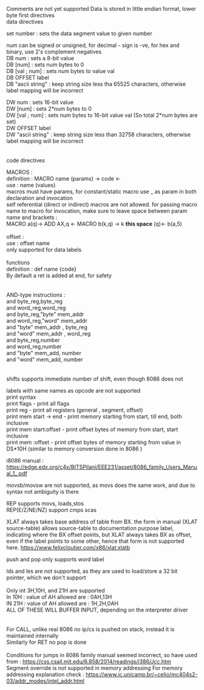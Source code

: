 Comments are not yet supported
Data is stored in little endian format, lower byte first
directives
<br/>
data directives

set number : sets the data segment value to given number

num can be signed or unsigned, for decimal - sign is -ve, for hex and binary, use 2's complement negatives
<br/>
DB num : sets a 8-bit value<br/>
DB \[num] : sets num bytes to 0<br/>
DB \[val ; num] : sets num bytes to value val<br/>
DB OFFSET label<br/>
DB "ascii string" : keep string size less tha 65525 characters, otherwise label mapping will be incorrect<br/>

DW num : sets 16-bit value<br/>
DW \[num] : sets 2\*num bytes to 0<br/>
DW \[val ; num] : sets num bytes to 16-bit value val (So total 2\*num bytes are set)<br/>
DW OFFSET label<br/>
DW "ascii string" : keep string size less than 32758 characters, otherwise label mapping will be incorrect<br/>
<br/>
<br/>
code directives

MACROS :<br/>
definition : MACRO name (params) -> code <-<br/>
use : name (values)<br/>
macros must have params, for constant/static macro use \_ as param in both declaration and invocation<br/>
self referential (direct or indirect) macros are not allowed.
for passing macro name to macro for invocation, make sure to leave space between param name and brackets :<br/>
MACRO a(q)-> ADD AX,q <- MACRO b(k,q) -> k **this space** (q)<- b(a,5)<br/>
<br/>
offset :<br/>
use : offset name<br/>
only supported for data labels<br/>
<br/>
functions<br/>
definition : def name {code}<br/>
By default a ret is added at end, for safety<br/>
<br/>
<br/>
AND-type instructions :<br/>
and byte_reg,byte_reg<br/>
and word_reg,word_reg<br/>
and byte_reg,"byte" mem_addr<br/>
and word_reg,"word" mem_addr<br/>
and "byte" mem_addr , byte_reg<br/>
and "word" mem_addr , word_reg<br/>
and byte_reg,number<br/>
and word_reg,number<br/>
and "byte" mem_add, number<br/>
and "word" mem_add, number<br/>
<br/>
<br/>
shifts supports immediate number of shift, even though 8086 does not<br/>

labels with same names as opcode are not supported
<br/>
print syntax<br/>
print flags - print all flags<br/>
print reg - print all registers (general , segment, offset)<br/>
print mem start -> end - print memory starting from start, till end, both inclusive<br/>
print mem start:offset - print offset bytes of memory from start, start inclusive<br/>
print mem :offset - print offset bytes of memory starting from value in DS\*10H (similar to memory conversion done in 8086 )<br/>

i8086 manual : https://edge.edx.org/c4x/BITSPilani/EEE231/asset/8086_family_Users_Manual_1_.pdf

movsb/movsw are not supported, as movs does the same work, and due to syntax not ambiguity is there

REP supports movs, loads,stos<br/>
REP(E/Z/NE/NZ) support cmps scas<br/>

XLAT always takes base address of table from BX. the form in manual (XLAT source-table) allows source-table to documentation purpose label, indicating where the BX offset points, but XLAT always takes BX as offset, even if the label points to some other, hence that form is not supported here. https://www.felixcloutier.com/x86/xlat:xlatb

push and pop only supports word label

lds and les are not supported, as they are used to load/store a 32 bit pointer, which we don't support
<br/>
<br/>
Only int 3H,10H, and 21H are supported<br/>
In 10H : value of AH allowed are : 0AH,13H<br/>
IN 21H : value of AH allowed are : 1H,2H,0AH<br/>
ALL OF THESE WILL BUFFER INPUT, depending on the interpreter driver<br/>
<br/>
<br/>
For CALL, unlike real 8086 no ip/cs is pushed on stack, instead it is maintained internally<br/>
Similarly for RET no pop is done<br/>
<br/>
Conditions for jumps in 8086 family manual seemed incorrect, so have used from : https://css.csail.mit.edu/6.858/2014/readings/i386/Jcc.htm
<br/>
Segment override is not supported in memory addressing
For memory addressing explanation check : https://www.ic.unicamp.br/~celio/mc404s2-03/addr_modes/intel_addr.html
